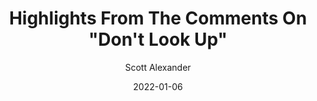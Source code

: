 ---
layout: podcast
title: "Highlights From The Comments On \"Don't Look Up\""
author: Scott Alexander
description: https://astralcodexten.substack.com/p/highlights-from-the-comments-on-dont
date: 2022-01-06
length: 3706307
duration: 926
guid: highlights-from-the-comments-on-dont
---
